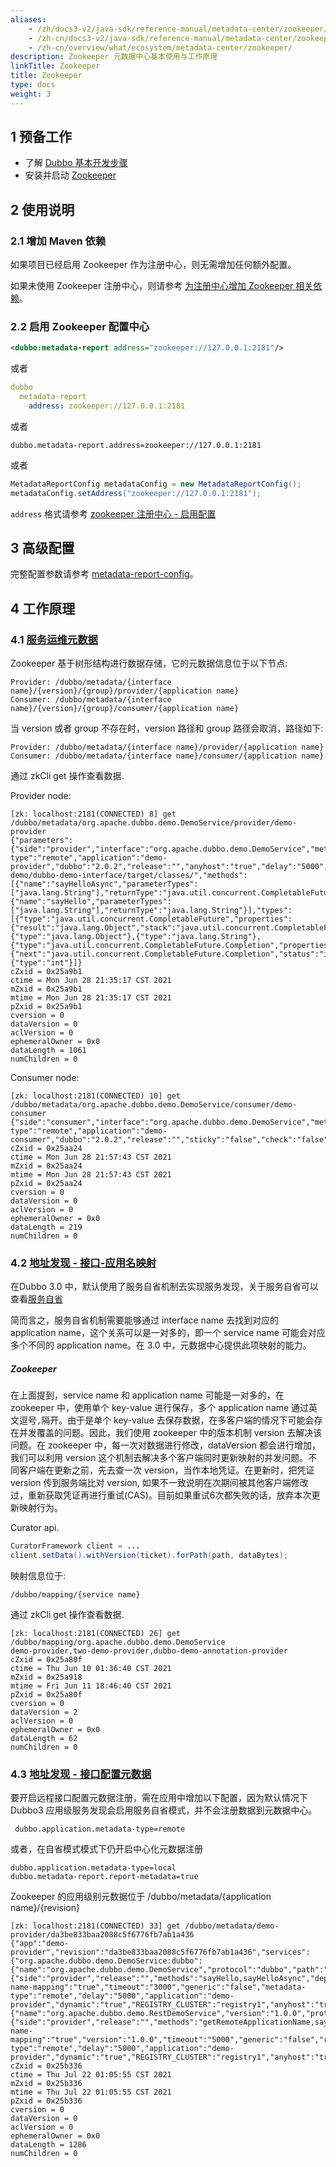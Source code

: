 ```yaml
---
aliases:
    - /zh/docs3-v2/java-sdk/reference-manual/metadata-center/zookeeper/
    - /zh-cn/docs3-v2/java-sdk/reference-manual/metadata-center/zookeeper/
    - /zh-cn/overview/what/ecosystem/metadata-center/zookeeper/
description: Zookeeper 元数据中心基本使用与工作原理
linkTitle: Zookeeper
title: Zookeeper
type: docs
weight: 3
---
```



## 1 预备工作
- 了解 [Dubbo 基本开发步骤](/zh-cn/overview/mannual/java-sdk/quick-start/spring-boot/)
- 安装并启动 [Zookeeper](https://zookeeper.apache.org/)

## 2 使用说明

### 2.1 增加 Maven 依赖
如果项目已经启用 Zookeeper 作为注册中心，则无需增加任何额外配置。

如果未使用 Zookeeper 注册中心，则请参考 [为注册中心增加 Zookeeper 相关依赖](../../registry/zookeeper/#21-增加-maven-依赖)。

### 2.2 启用 Zookeeper 配置中心
```xml
<dubbo:metadata-report address="zookeeper://127.0.0.1:2181"/>
```

或者

```yaml
dubbo
  metadata-report
    address: zookeeper://127.0.0.1:2181
```

或者

```properties
dubbo.metadata-report.address=zookeeper://127.0.0.1:2181
```

或者

```java
MetadataReportConfig metadataConfig = new MetadataReportConfig();
metadataConfig.setAddress("zookeeper://127.0.0.1:2181");
```

`address` 格式请参考 [zookeeper 注册中心 - 启用配置](../../registry/zookeeper/#22-配置并启用-zookeeper)

## 3 高级配置

完整配置参数请参考 [metadata-report-config](../../config/properties/#metadata-report-config)。

## 4 工作原理

### 4.1 [服务运维元数据](../overview/#2-服务运维元数据)

Zookeeper 基于树形结构进行数据存储，它的元数据信息位于以下节点:
```text
Provider: /dubbo/metadata/{interface name}/{version}/{group}/provider/{application name}
Consumer: /dubbo/metadata/{interface name}/{version}/{group}/consumer/{application name}
```

当 version 或者 group 不存在时，version 路径和 group 路径会取消，路径如下:
```text
Provider: /dubbo/metadata/{interface name}/provider/{application name}
Consumer: /dubbo/metadata/{interface name}/consumer/{application name}
```

通过 zkCli get 操作查看数据.

Provider node:
```shell script
[zk: localhost:2181(CONNECTED) 8] get /dubbo/metadata/org.apache.dubbo.demo.DemoService/provider/demo-provider
{"parameters":{"side":"provider","interface":"org.apache.dubbo.demo.DemoService","metadata-type":"remote","application":"demo-provider","dubbo":"2.0.2","release":"","anyhost":"true","delay":"5000","methods":"sayHello,sayHelloAsync","deprecated":"false","dynamic":"true","timeout":"3000","generic":"false"},"canonicalName":"org.apache.dubbo.demo.DemoService","codeSource":"file:/Users/apple/IdeaProjects/dubbo/dubbo-demo/dubbo-demo-interface/target/classes/","methods":[{"name":"sayHelloAsync","parameterTypes":["java.lang.String"],"returnType":"java.util.concurrent.CompletableFuture"},{"name":"sayHello","parameterTypes":["java.lang.String"],"returnType":"java.lang.String"}],"types":[{"type":"java.util.concurrent.CompletableFuture","properties":{"result":"java.lang.Object","stack":"java.util.concurrent.CompletableFuture.Completion"}},{"type":"java.lang.Object"},{"type":"java.lang.String"},{"type":"java.util.concurrent.CompletableFuture.Completion","properties":{"next":"java.util.concurrent.CompletableFuture.Completion","status":"int"}},{"type":"int"}]}
cZxid = 0x25a9b1
ctime = Mon Jun 28 21:35:17 CST 2021
mZxid = 0x25a9b1
mtime = Mon Jun 28 21:35:17 CST 2021
pZxid = 0x25a9b1
cversion = 0
dataVersion = 0
aclVersion = 0
ephemeralOwner = 0x0
dataLength = 1061
numChildren = 0
```

Consumer node:
```shell script
[zk: localhost:2181(CONNECTED) 10] get /dubbo/metadata/org.apache.dubbo.demo.DemoService/consumer/demo-consumer
{"side":"consumer","interface":"org.apache.dubbo.demo.DemoService","metadata-type":"remote","application":"demo-consumer","dubbo":"2.0.2","release":"","sticky":"false","check":"false","methods":"sayHello,sayHelloAsync"}
cZxid = 0x25aa24
ctime = Mon Jun 28 21:57:43 CST 2021
mZxid = 0x25aa24
mtime = Mon Jun 28 21:57:43 CST 2021
pZxid = 0x25aa24
cversion = 0
dataVersion = 0
aclVersion = 0
ephemeralOwner = 0x0
dataLength = 219
numChildren = 0
```

### 4.2 [地址发现 - 接口-应用名映射](../overview/#11-接口---应用映射关系)
在Dubbo 3.0 中，默认使用了服务自省机制去实现服务发现，关于服务自省可以查看[服务自省](https://mercyblitz.github.io/2020/05/11/Apache-Dubbo-%E6%9C%8D%E5%8A%A1%E8%87%AA%E7%9C%81%E6%9E%B6%E6%9E%84%E8%AE%BE%E8%AE%A1/)

简而言之，服务自省机制需要能够通过 interface name 去找到对应的 application name，这个关系可以是一对多的，即一个 service name 可能会对应多个不同的 application name。在 3.0 中，元数据中心提供此项映射的能力。


##### Zookeeper
在上面提到，service name 和 application name 可能是一对多的，在 zookeeper 中，使用单个 key-value 进行保存，多个 application name 通过英文逗号`,`隔开。由于是单个 key-value 去保存数据，在多客户端的情况下可能会存在并发覆盖的问题。因此，我们使用 zookeeper 中的版本机制 version 去解决该问题。在 zookeeper 中，每一次对数据进行修改，dataVersion 都会进行增加，我们可以利用 version 这个机制去解决多个客户端同时更新映射的并发问题。不同客户端在更新之前，先去查一次 version，当作本地凭证。在更新时，把凭证 version 传到服务端比对 version, 如果不一致说明在次期间被其他客户端修改过，重新获取凭证再进行重试(CAS)。目前如果重试6次都失败的话，放弃本次更新映射行为。

Curator api.
```java
CuratorFramework client = ...
client.setData().withVersion(ticket).forPath(path, dataBytes);
```

映射信息位于:
```text
/dubbo/mapping/{service name}
```

通过 zkCli get 操作查看数据.

```shell script
[zk: localhost:2181(CONNECTED) 26] get /dubbo/mapping/org.apache.dubbo.demo.DemoService
demo-provider,two-demo-provider,dubbo-demo-annotation-provider
cZxid = 0x25a80f
ctime = Thu Jun 10 01:36:40 CST 2021
mZxid = 0x25a918
mtime = Fri Jun 11 18:46:40 CST 2021
pZxid = 0x25a80f
cversion = 0
dataVersion = 2
aclVersion = 0
ephemeralOwner = 0x0
dataLength = 62
numChildren = 0
```

### 4.3 [地址发现 - 接口配置元数据](../overview/#12-接口配置元数据)

要开启远程接口配置元数据注册，需在应用中增加以下配置，因为默认情况下 Dubbo3 应用级服务发现会启用服务自省模式，并不会注册数据到元数据中心。

```properties
 dubbo.application.metadata-type=remote
 ```

或者，在自省模式模式下仍开启中心化元数据注册

```properties
dubbo.application.metadata-type=local
dubbo.metadata-report.report-metadata=true
```

Zookeeper 的应用级别元数据位于 /dubbo/metadata/{application name}/{revision}

```shell script
[zk: localhost:2181(CONNECTED) 33] get /dubbo/metadata/demo-provider/da3be833baa2088c5f6776fb7ab1a436
{"app":"demo-provider","revision":"da3be833baa2088c5f6776fb7ab1a436","services":{"org.apache.dubbo.demo.DemoService:dubbo":{"name":"org.apache.dubbo.demo.DemoService","protocol":"dubbo","path":"org.apache.dubbo.demo.DemoService","params":{"side":"provider","release":"","methods":"sayHello,sayHelloAsync","deprecated":"false","dubbo":"2.0.2","pid":"38298","interface":"org.apache.dubbo.demo.DemoService","service-name-mapping":"true","timeout":"3000","generic":"false","metadata-type":"remote","delay":"5000","application":"demo-provider","dynamic":"true","REGISTRY_CLUSTER":"registry1","anyhost":"true","timestamp":"1626887121829"}},"org.apache.dubbo.demo.RestDemoService:1.0.0:rest":{"name":"org.apache.dubbo.demo.RestDemoService","version":"1.0.0","protocol":"rest","path":"org.apache.dubbo.demo.RestDemoService","params":{"side":"provider","release":"","methods":"getRemoteApplicationName,sayHello,hello,error","deprecated":"false","dubbo":"2.0.2","pid":"38298","interface":"org.apache.dubbo.demo.RestDemoService","service-name-mapping":"true","version":"1.0.0","timeout":"5000","generic":"false","revision":"1.0.0","metadata-type":"remote","delay":"5000","application":"demo-provider","dynamic":"true","REGISTRY_CLUSTER":"registry1","anyhost":"true","timestamp":"1626887120943"}}}}
cZxid = 0x25b336
ctime = Thu Jul 22 01:05:55 CST 2021
mZxid = 0x25b336
mtime = Thu Jul 22 01:05:55 CST 2021
pZxid = 0x25b336
cversion = 0
dataVersion = 0
aclVersion = 0
ephemeralOwner = 0x0
dataLength = 1286
numChildren = 0
```